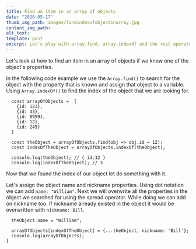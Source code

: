 ```yaml
---
title: Find an item in an array of objects
date: "2020-05-17"
thumb_img_path: images/findindexofobjectinarray.jpg
content_img_path:
alt_text:
template: post
excerpt: Let's play with array.find, array.indexOf and the rest operator
---
```


Let's look at how to find an item in an array of objects if we know one of the object's properties.

In the following code example we use the `Array.find()` to search for the object with the property that is known and assign that object to a variable. Using `Array.indexOf()` to find the index of the object that we are looking for.

```
  const arrayOfObjects =  [
    {id: 123},
    {id: 43},
    {id: 8999},
    {id: 12},
    {id: 245}
  ]

  const theObject = arrayOfObjects.find(obj => obj.id = 12);
  const indexOfTheObject = arrayOfObjects.indexOf(theObject);

  console.log(theObject); // { id:12 }
  console.log(indexOfTheObject); // 3

```

Now that we found the index of our object let do something with it.

Let's assign the object name and nickname properties. Using dot notation we can add `name: "William"`. Next we will overwrite all the properties in the object we searched for using the spread operator. While doing we can add on nickname too. If nickname already existed in the object it would be overwritten with `nickname: Bill`.

```
  theObject.name = "William";

  arrayOfObjects[indexOfTheObject] = {...theObject, nickname: 'Bill'};
  console.log(arrayOfObjects);
}
```

